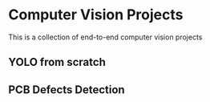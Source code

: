 # Computer Vision Projects
This is a collection of end-to-end computer vision projects

## YOLO from scratch
## PCB Defects Detection 
